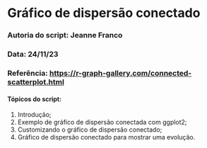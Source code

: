 # Gráfico de dispersão conectado

### Autoria do script: Jeanne Franco 
### Data: 24/11/23 
### Referência: https://r-graph-gallery.com/connected-scatterplot.html 

#### Tópicos do script:

1. Introdução;
2. Exemplo de gráfico de dispersão conectada com ggplot2;
3. Customizando o gráfico de dispersão conectado;
4. Gráfico de dispersão conectado para mostrar uma evolução.


